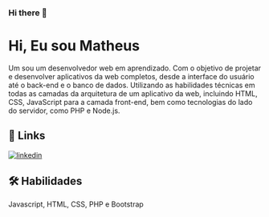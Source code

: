 ### Hi there 👋

# Hi, Eu sou Matheus

Um sou um desenvolvedor web em aprendizado. Com o objetivo de projetar e desenvolver aplicativos da web completos, desde a interface do usuário até o back-end e o banco de dados. Utilizando as habilidades técnicas em todas as camadas da arquitetura de um aplicativo da web, incluindo HTML, CSS, JavaScript para a camada front-end, bem como tecnologias do lado do servidor, como PHP e Node.js.


## 🔗 Links
[![linkedin](https://img.shields.io/badge/linkedin-0A66C2?style=for-the-badge&logo=linkedin&logoColor=white)](https://www.linkedin.com/in/matheus-rodrigues-771988214//)


## 🛠 Habilidades
Javascript, HTML, CSS, PHP e Bootstrap

